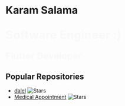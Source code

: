 # Karam Salama

## <span class="animated-text">Software Engineer :)</span>

### <span class="animated-text">Flutter Developer</span>

## Popular Repositories

- [dalel](https://github.com/Karam-Salama/dalel) ![Stars](https://img.shields.io/github/stars/Karam-Salama/dalel?style=social)
- [Medical Appointment](https://github.com/Karam-Salama/medical_appointments-) ![Stars](https://img.shields.io/github/stars/Karam-Salama/medical_appointments?style=social)

<!-- Add more repositories as needed -->

<style>
.animated-text {
  display: inline-block;
  font-size: 1.5em;
  font-weight: bold;
  animation: fadeIn 2s infinite;
}

@keyframes fadeIn {
  0% { opacity: 0; }
  50% { opacity: 1; }
  100% { opacity: 0; }
}
</style>
